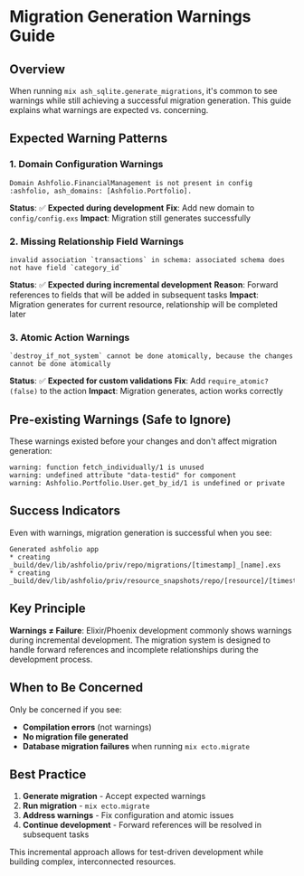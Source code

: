 # Migration Generation Warnings Guide

## Overview

When running `mix ash_sqlite.generate_migrations`, it's common to see warnings while still achieving a successful migration generation. This guide explains what warnings are expected vs. concerning.

## Expected Warning Patterns

### 1. Domain Configuration Warnings

```
Domain Ashfolio.FinancialManagement is not present in config :ashfolio, ash_domains: [Ashfolio.Portfolio].
```

**Status**: ✅ **Expected during development**
**Fix**: Add new domain to `config/config.exs`
**Impact**: Migration still generates successfully

### 2. Missing Relationship Field Warnings

```
invalid association `transactions` in schema: associated schema does not have field `category_id`
```

**Status**: ✅ **Expected during incremental development**
**Reason**: Forward references to fields that will be added in subsequent tasks
**Impact**: Migration generates for current resource, relationship will be completed later

### 3. Atomic Action Warnings

```
`destroy_if_not_system` cannot be done atomically, because the changes cannot be done atomically
```

**Status**: ✅ **Expected for custom validations**
**Fix**: Add `require_atomic?(false)` to the action
**Impact**: Migration generates, action works correctly

## Pre-existing Warnings (Safe to Ignore)

These warnings existed before your changes and don't affect migration generation:

```
warning: function fetch_individually/1 is unused
warning: undefined attribute "data-testid" for component
warning: Ashfolio.Portfolio.User.get_by_id/1 is undefined or private
```

## Success Indicators

Even with warnings, migration generation is successful when you see:

```
Generated ashfolio app
* creating _build/dev/lib/ashfolio/priv/repo/migrations/[timestamp]_[name].exs
* creating _build/dev/lib/ashfolio/priv/resource_snapshots/repo/[resource]/[timestamp].json
```

## Key Principle

**Warnings ≠ Failure**: Elixir/Phoenix development commonly shows warnings during incremental development. The migration system is designed to handle forward references and incomplete relationships during the development process.

## When to Be Concerned

Only be concerned if you see:

- **Compilation errors** (not warnings)
- **No migration file generated**
- **Database migration failures** when running `mix ecto.migrate`

## Best Practice

1. **Generate migration** - Accept expected warnings
2. **Run migration** - `mix ecto.migrate`
3. **Address warnings** - Fix configuration and atomic issues
4. **Continue development** - Forward references will be resolved in subsequent tasks

This incremental approach allows for test-driven development while building complex, interconnected resources.
